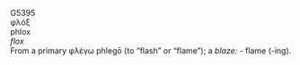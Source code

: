 <body>
  <p>G5395<br>  φλόξ  <br> phlox  <br><i>flox </i><br>From a primary   φλέγω    phlegō   (to “flash” or “flame”); a <i>blaze:</i> - flame (-ing).<br></p>
 </body>